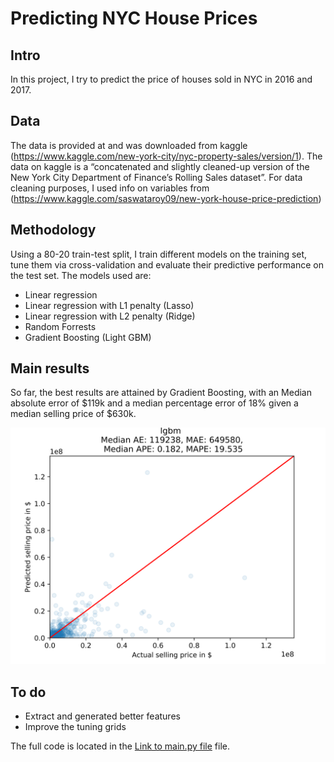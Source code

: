 # Predicting NYC House Prices

## Intro
In this project, I try to predict the price of houses sold in NYC in 2016 and 2017.

## Data
The data is provided at and was downloaded from kaggle (https://www.kaggle.com/new-york-city/nyc-property-sales/version/1). The data on kaggle is a “concatenated and slightly cleaned-up version of the New York City Department of Finance’s Rolling Sales dataset”. For data cleaning purposes, I used info on variables from (https://www.kaggle.com/saswataroy09/new-york-house-price-prediction)

## Methodology
Using a 80-20 train-test split, I train different models on the training set, tune them via cross-validation and evaluate their predictive performance on the test set. The models used are:

* Linear regression
* Linear regression with L1 penalty (Lasso)
* Linear regression with L2 penalty (Ridge)
* Random Forrests
* Gradient Boosting (Light GBM)

## Main results
So far, the best results are attained by Gradient Boosting, with an Median absolute error of $119k and a median percentage error of 18% given a median selling price of $630k.

![Results](/figures/model_performance_lgbm.png)

## To do

* Extract and generated better features
* Improve the tuning grids

The full code is located in the [Link to main.py file](main.py) file.
